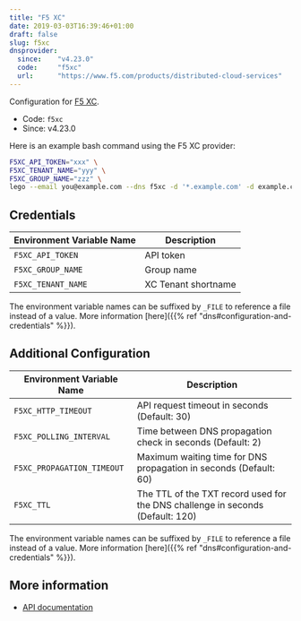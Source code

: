 ```yaml
---
title: "F5 XC"
date: 2019-03-03T16:39:46+01:00
draft: false
slug: f5xc
dnsprovider:
  since:    "v4.23.0"
  code:     "f5xc"
  url:      "https://www.f5.com/products/distributed-cloud-services"
---
```


<!-- THIS DOCUMENTATION IS AUTO-GENERATED. PLEASE DO NOT EDIT. -->
<!-- providers/dns/f5xc/f5xc.toml -->
<!-- THIS DOCUMENTATION IS AUTO-GENERATED. PLEASE DO NOT EDIT. -->


Configuration for [F5 XC](https://www.f5.com/products/distributed-cloud-services).


<!--more-->

- Code: `f5xc`
- Since: v4.23.0


Here is an example bash command using the F5 XC provider:

```bash
F5XC_API_TOKEN="xxx" \
F5XC_TENANT_NAME="yyy" \
F5XC_GROUP_NAME="zzz" \
lego --email you@example.com --dns f5xc -d '*.example.com' -d example.com run
```




## Credentials

| Environment Variable Name | Description |
|-----------------------|-------------|
| `F5XC_API_TOKEN` | API token |
| `F5XC_GROUP_NAME` | Group name |
| `F5XC_TENANT_NAME` | XC Tenant shortname |

The environment variable names can be suffixed by `_FILE` to reference a file instead of a value.
More information [here]({{% ref "dns#configuration-and-credentials" %}}).


## Additional Configuration

| Environment Variable Name | Description |
|--------------------------------|-------------|
| `F5XC_HTTP_TIMEOUT` | API request timeout in seconds (Default: 30) |
| `F5XC_POLLING_INTERVAL` | Time between DNS propagation check in seconds (Default: 2) |
| `F5XC_PROPAGATION_TIMEOUT` | Maximum waiting time for DNS propagation in seconds (Default: 60) |
| `F5XC_TTL` | The TTL of the TXT record used for the DNS challenge in seconds (Default: 120) |

The environment variable names can be suffixed by `_FILE` to reference a file instead of a value.
More information [here]({{% ref "dns#configuration-and-credentials" %}}).




## More information

- [API documentation](https://docs.cloud.f5.com/docs-v2/api/dns-zone-rrset)

<!-- THIS DOCUMENTATION IS AUTO-GENERATED. PLEASE DO NOT EDIT. -->
<!-- providers/dns/f5xc/f5xc.toml -->
<!-- THIS DOCUMENTATION IS AUTO-GENERATED. PLEASE DO NOT EDIT. -->
